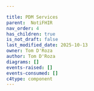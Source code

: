 ```yaml
---

title: PDM Services
parent:  NotiFHIR
nav_order: 4
has_children: true
is_not_draft: false
last_modified_date: 2025-10-13
owner: Tom D'Roza
author: Tom D'Roza
diagrams: []
events-raised: []
events-consumed: []
c4type: component
---
```

